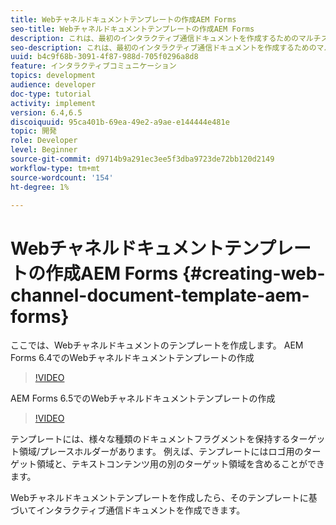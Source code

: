 ```yaml
---
title: Webチャネルドキュメントテンプレートの作成AEM Forms
seo-title: Webチャネルドキュメントテンプレートの作成AEM Forms
description: これは、最初のインタラクティブ通信ドキュメントを作成するためのマルチステップチュートリアルのパート4です。 ここでは、Webチャネルドキュメントのテンプレートを作成します。
seo-description: これは、最初のインタラクティブ通信ドキュメントを作成するためのマルチステップチュートリアルのパート4です。 ここでは、Webチャネルドキュメントのテンプレートを作成します。
uuid: b4c9f68b-3091-4f87-988d-705f0296a8d8
feature: インタラクティブコミュニケーション
topics: development
audience: developer
doc-type: tutorial
activity: implement
version: 6.4,6.5
discoiquuid: 95ca401b-69ea-49e2-a9ae-e144444e481e
topic: 開発
role: Developer
level: Beginner
source-git-commit: d9714b9a291ec3ee5f3dba9723de72bb120d2149
workflow-type: tm+mt
source-wordcount: '154'
ht-degree: 1%

---
```



# Webチャネルドキュメントテンプレートの作成AEM Forms {#creating-web-channel-document-template-aem-forms}

ここでは、Webチャネルドキュメントのテンプレートを作成します。
AEM Forms 6.4でのWebチャネルドキュメントテンプレートの作成
>[!VIDEO](https://video.tv.adobe.com/v/22342?quality=9&learn=on)

AEM Forms 6.5でのWebチャネルドキュメントテンプレートの作成
>[!VIDEO](https://video.tv.adobe.com/v/27807?quality=9&learn=on)

テンプレートには、様々な種類のドキュメントフラグメントを保持するターゲット領域/プレースホルダーがあります。 例えば、テンプレートにはロゴ用のターゲット領域と、テキストコンテンツ用の別のターゲット領域を含めることができます。

Webチャネルドキュメントテンプレートを作成したら、そのテンプレートに基づいてインタラクティブ通信ドキュメントを作成できます。
